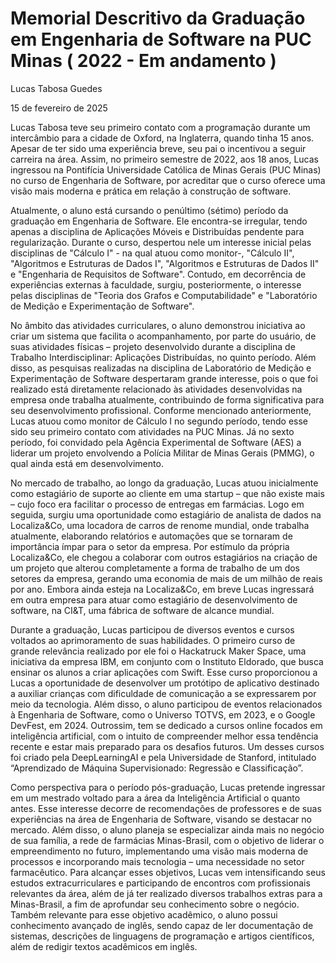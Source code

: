 ﻿# Memorial Descritivo da Graduação em Engenharia de Software na PUC Minas ( 2022 - Em andamento )

Lucas Tabosa Guedes

15 de fevereiro de 2025


Lucas Tabosa teve seu primeiro contato com a programação durante um intercâmbio para a cidade de Oxford, na Inglaterra, quando tinha 15 anos. Apesar de ter sido uma experiência breve, seu pai o incentivou a seguir carreira na área. Assim, no primeiro semestre de 2022, aos 18 anos, Lucas ingressou na Pontifícia Universidade Católica de Minas Gerais (PUC Minas) no curso de Engenharia de Software, por acreditar que o curso oferece uma visão mais moderna e prática em relação à construção de software.


Atualmente, o aluno está cursando o penúltimo (sétimo) período da graduação em Engenharia de Software. Ele encontra-se irregular, tendo apenas a disciplina de Aplicações Móveis e Distribuídas pendente para regularização. Durante o curso, despertou nele um interesse inicial pelas disciplinas de "Cálculo I" - na qual atuou como monitor-, "Cálculo II", "Algoritmos e Estruturas de Dados I", "Algoritmos e Estruturas de Dados II" e "Engenharia de Requisitos de Software". Contudo, em decorrência de experiências externas à faculdade, surgiu, posteriormente, o interesse pelas disciplinas de "Teoria dos Grafos e Computabilidade" e "Laboratório de Medição e Experimentação de Software".


No âmbito das atividades curriculares, o aluno demonstrou iniciativa ao criar um sistema que facilita o acompanhamento, por parte do usuário, de suas atividades físicas – projeto desenvolvido durante a disciplina de Trabalho Interdisciplinar: Aplicações Distribuídas, no quinto período. Além disso, as pesquisas realizadas na disciplina de Laboratório de Medição e Experimentação de Software despertaram grande interesse, pois o que foi realizado está diretamente relacionado às atividades desenvolvidas na empresa onde trabalha atualmente, contribuindo de forma significativa para seu desenvolvimento profissional. Conforme mencionado anteriormente, Lucas atuou como monitor de Cálculo I no segundo período, tendo esse sido seu primeiro contato com atividades na PUC Minas. Já no sexto período, foi convidado pela Agência Experimental de Software (AES) a liderar um projeto envolvendo a Polícia Militar de Minas Gerais (PMMG), o qual ainda está em desenvolvimento.


No mercado de trabalho, ao longo da graduação, Lucas atuou inicialmente como estagiário de suporte ao cliente em uma startup – que não existe mais – cujo foco era facilitar o processo de entregas em farmácias. Logo em seguida, surgiu uma oportunidade como estagiário de analista de dados na Localiza&Co, uma locadora de carros de renome mundial, onde trabalha atualmente, elaborando relatórios e automações que se tornaram de importância ímpar para o setor da empresa. Por estímulo da própria Localiza&Co, ele chegou a colaborar com outros estagiários na criação de um projeto que alterou completamente a forma de trabalho de um dos setores da empresa, gerando uma economia de mais de um milhão de reais por ano. Embora ainda esteja na Localiza&Co, em breve Lucas ingressará em outra empresa para atuar como estagiário de desenvolvimento de software, na CI&T, uma fábrica de software de alcance mundial.

  
Durante a graduação, Lucas participou de diversos eventos e cursos voltados ao aprimoramento de suas habilidades. O primeiro curso de grande relevância realizado por ele foi o Hackatruck Maker Space, uma iniciativa da empresa IBM, em conjunto com o Instituto Eldorado, que busca ensinar os alunos a criar aplicações com Swift. Esse curso proporcionou a Lucas a oportunidade de desenvolver um protótipo de aplicativo destinado a auxiliar crianças com dificuldade de comunicação a se expressarem por meio da tecnologia. Além disso, o aluno participou de eventos relacionados à Engenharia de Software, como o Universo TOTVS, em 2023, e o Google DevFest, em 2024. Outrossim, tem se dedicado a cursos online focados em inteligência artificial, com o intuito de compreender melhor essa tendência recente e estar mais preparado para os desafios futuros. Um desses cursos foi criado pela DeepLearningAI e pela Universidade de Stanford, intitulado “Aprendizado de Máquina Supervisionado: Regressão e Classificação”.


Como perspectiva para o período pós-graduação, Lucas pretende ingressar em um mestrado voltado para a área da Inteligência Artificial o quanto antes. Esse interesse decorre de recomendações de professores e de suas experiências na área de Engenharia de Software, visando se destacar no mercado. Além disso, o aluno planeja se especializar ainda mais no negócio de sua família, a rede de farmácias Minas-Brasil, com o objetivo de liderar o empreendimento no futuro, implementando uma visão mais moderna de processos e incorporando mais tecnologia – uma necessidade no setor farmacêutico. Para alcançar esses objetivos, Lucas vem intensificando seus estudos extracurriculares e participando de encontros com profissionais relevantes da área, além de já ter realizado diversos trabalhos extras para a Minas-Brasil, a fim de aprofundar seu conhecimento sobre o negócio. Também relevante para esse objetivo acadêmico, o aluno possui conhecimento avançado de inglês, sendo capaz de ler documentação de sistemas, descrições de linguagens de programação e artigos científicos, além de redigir textos acadêmicos em inglês.
